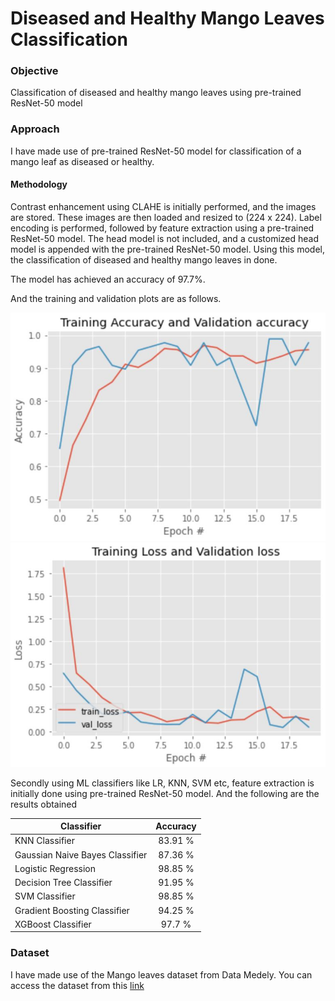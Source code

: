 # Diseased and Healthy Mango Leaves Classification

### Objective
Classification of diseased and healthy mango leaves using pre-trained ResNet-50 model

### Approach
I have made use of pre-trained ResNet-50 model for classification of a mango leaf as diseased or healthy. 

#### Methodology
Contrast enhancement using CLAHE is initially performed, and the images are stored. These images are then loaded and resized to (224 x 224). Label encoding is performed, followed by feature extraction using a pre-trained ResNet-50 model. The head model is not included, and a customized head model is appended with the pre-trained ResNet-50 model. Using this model, the classification of diseased and healthy mango leaves in done.

The model has achieved an accuracy of 97.7%. 

And the training and validation plots are as follows.

![Training and Validation Accuracy](https://github.com/SandhyaSridhar/DiseasedMangoLeavesDetection/blob/main/Training%20and%20Validation%20Accuracy.JPG)
![Training and Validation Loss](https://github.com/SandhyaSridhar/DiseasedMangoLeavesDetection/blob/main/Training%20and%20Validation%20Loss.JPG)

Secondly using ML classifiers like LR, KNN, SVM etc, feature extraction is initially done using pre-trained ResNet-50 model. And the following are the results obtained

| Classifier      | Accuracy  | 
| -------------   |:---------:| 
| KNN Classifier  | 83.91 %   |
| Gaussian Naive Bayes Classifier  | 87.36 %   |
| Logistic Regression  | 98.85 %   |
| Decision Tree Classifier  | 91.95 %   |
| SVM Classifier  | 98.85 %   |
| Gradient Boosting Classifier| 94.25 %   |
| XGBoost Classifier  | 97.7 %   |


### Dataset
I have made use of the Mango leaves dataset from Data Medely. You can access the dataset from this [link](https://data.mendeley.com/datasets/hb74ynkjcn/1)

